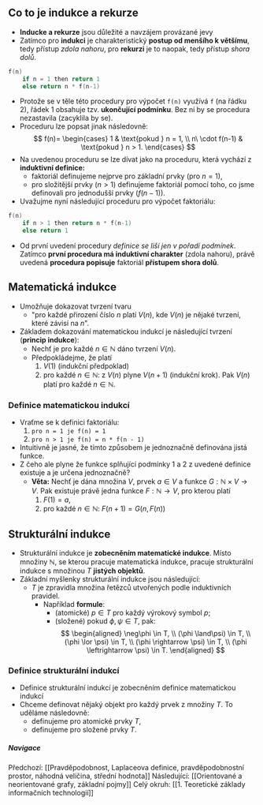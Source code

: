 ## Co to je indukce a rekurze
- **Inducke a rekurze** jsou důležité a navzájem provázané jevy
- Zatímco pro **indukci** je charakteristický **postup od menšího k většímu**, tedy přístup *zdola nahoru*, pro **rekurzi** je to naopak, tedy přístup *shora dolů*.
```C
f(n)
	if n = 1 then return 1
	else return n * f(n-1)
```
- Protože se v těle této procedury pro výpočet `f(n)` využívá `f` (na řádku $2$), řádek $1$ obsahuje tzv. **ukončující podmínku**. Bez ní by se procedura nezastavila (zacyklila by se).
- Proceduru lze popsat jinak následovně: 
$$
f(n)=
\begin{cases}
1 & \text{pokud } n = 1, \\
n\ \cdot f(n-1) & \text{pokud } n > 1.
\end{cases}
$$
- Na uvedenou proceduru se lze dívat jako na proceduru, která vychází z **induktivní definice:**
	- faktoriál definujeme nejprve pro základní prvky (pro $n = 1$),
	- pro složitější prvky ($n > 1$) definujeme faktoriál pomocí toho, co jsme definovali pro jednodušší prvky ($f(n-1)$).
- Uvažujme nyní následující proceduru pro výpočet faktoriálu:
```C
f(n)
	if n > 1 then return n * f(n-1)
	else return 1
```
- Od první uvedení procedury *definice se liší jen v pořadí podmínek*. Zatímco **první procedura má induktivní charakter** (zdola nahoru), právě uvedená **procedura popisuje** faktoriál **přístupem shora dolů**.

## Matematická indukce
- Umožňuje dokazovat tvrzení tvaru
	- "pro každé přirození číslo $n$ platí $V(n)$, kde $V(n)$ je nějaké tvrzení, které závisí na $n$".
- Základem dokazování matematickou indukcí je následující tvrzení (**princip indukce**):
	- Nechť je pro každé $n \in \mathbb{N}$ dáno tvrzení $V(n)$.
	- Předpokládejme, že platí
		1. $V(1)$ (indukční předpoklad)
		2. pro každé $n \in \mathbb{N}$: z $V(n)$ plyne $V(n+1)$ (indukční krok).
		Pak $V(n)$ platí pro každé $n \in \mathbb{N}$.

### Definice matematickou indukcí
- Vraťme se k definici faktoriálu:
	1. `pro n = 1 je f(n) = 1`
	2. `pro n > 1 je f(n) = n * f(n - 1)`
- Intuitivně je jasné, že tímto způsobem je jednoznačně definována jistá funkce. 
- Z čeho ale plyne že funkce splňující podmínky $1$ a $2$ z uvedené definice existuje a je určena jednoznačně?
	- **Věta:** Nechť je dána množina $V$, prvek $a \in V$ a funkce $G: \mathbb{N} \times V \rightarrow V$. Pak existuje právě jedna funkce $F: \mathbb{N} \rightarrow V$, pro kterou platí
		1. $F(1) = a,$
		2. pro každé $n \in \mathbb{N}$: $F(n+1)=G(n,F(n))$

## Strukturální indukce
- Strukturální indukce je **zobecněním matematické indukce**. Místo množiny $\mathbb{N}$, se kterou pracuje matematická indukce, pracuje strukturální indukce s množinou $T$ **jistých objektů**.
- Základní myšlenky strukturální indukce jsou následující:
	- $T$ je zpravidla množina řetězců utvořených podle induktivních pravidel.
		- Například **formule**:
			- (atomické) $p \in T$ pro každý výrokový symbol $p$;
			- (složené) pokud $\phi, \psi \in T$, pak: 
			  $$ 
				\begin{aligned}
				\neg\phi \in T, \\
				(\phi \land\psi) \in T, \\
				(\phi \lor \psi) \in T, \\
				(\phi \rightarrow \psi) \in T, \\
				(\phi \leftrightarrow \psi) \in T.
				\end{aligned}
			    $$

### Definice strukturální indukcí
- Definice strukturální indukcí je zobecněním definice matematickou indukcí
- Chceme definovat nějaký objekt pro každý prvek z množiny $T$. To uděláme následovně:
	- definujeme pro atomické prvky $T$,
	- definujeme pro složené prvky $T$.
##### Navigace
Předchozí:  [[Pravděpodobnost, Laplaceova definice, pravděpodobnostní prostor, náhodná veličina, střední hodnota]]
Následující: [[Orientované a neorientované grafy, základní pojmy]]
Celý okruh: [[1. Teoretické základy informačních technologií]]